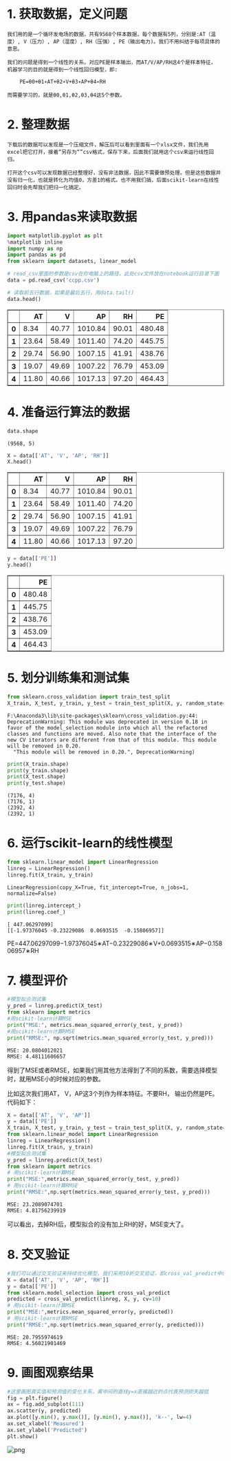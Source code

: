 
# 1. 获取数据，定义问题

    我们用的是一个循环发电场的数据，共有9568个样本数据，每个数据有5列，分别是:AT（温度）, V（压力）, AP（湿度）, RH（压强）, PE（输出电力)。我们不用纠结于每项具体的意思。

    我们的问题是得到一个线性的关系，对应PE是样本输出，而AT/V/AP/RH这4个是样本特征， 机器学习的目的就是得到一个线性回归模型，即:

        PE=θ0+θ1∗AT+θ2∗V+θ3∗AP+θ4∗RH

    而需要学习的，就是θ0,θ1,θ2,θ3,θ4这5个参数。

# 2. 整理数据

    下载后的数据可以发现是一个压缩文件，解压后可以看到里面有一个xlsx文件，我们先用excel把它打开，接着“另存为“”csv格式，保存下来，后面我们就用这个csv来运行线性回归。

    打开这个csv可以发现数据已经整理好，没有非法数据，因此不需要做预处理。但是这些数据并没有归一化，也就是转化为均值0，方差1的格式。也不用我们搞，后面scikit-learn在线性回归时会先帮我们把归一化搞定。

# 3. 用pandas来读取数据


```python
import matplotlib.pyplot as plt
%matplotlib inline
import numpy as np
import pandas as pd
from sklearn import datasets, linear_model
```


```python
# read_csv里面的参数是csv在你电脑上的路径，此处csv文件放在notebook运行目录下面
data = pd.read_csv('ccpp.csv')
```


```python
# 读取前五行数据，如果是最后五行，用data.tail()
data.head()
```




<div>
<table border="1" class="dataframe">
  <thead>
    <tr style="text-align: right;">
      <th></th>
      <th>AT</th>
      <th>V</th>
      <th>AP</th>
      <th>RH</th>
      <th>PE</th>
    </tr>
  </thead>
  <tbody>
    <tr>
      <th>0</th>
      <td>8.34</td>
      <td>40.77</td>
      <td>1010.84</td>
      <td>90.01</td>
      <td>480.48</td>
    </tr>
    <tr>
      <th>1</th>
      <td>23.64</td>
      <td>58.49</td>
      <td>1011.40</td>
      <td>74.20</td>
      <td>445.75</td>
    </tr>
    <tr>
      <th>2</th>
      <td>29.74</td>
      <td>56.90</td>
      <td>1007.15</td>
      <td>41.91</td>
      <td>438.76</td>
    </tr>
    <tr>
      <th>3</th>
      <td>19.07</td>
      <td>49.69</td>
      <td>1007.22</td>
      <td>76.79</td>
      <td>453.09</td>
    </tr>
    <tr>
      <th>4</th>
      <td>11.80</td>
      <td>40.66</td>
      <td>1017.13</td>
      <td>97.20</td>
      <td>464.43</td>
    </tr>
  </tbody>
</table>
</div>



# 4. 准备运行算法的数据


```python
data.shape
```




    (9568, 5)




```python
X = data[['AT', 'V', 'AP', 'RH']]
X.head()
```




<div>
<table border="1" class="dataframe">
  <thead>
    <tr style="text-align: right;">
      <th></th>
      <th>AT</th>
      <th>V</th>
      <th>AP</th>
      <th>RH</th>
    </tr>
  </thead>
  <tbody>
    <tr>
      <th>0</th>
      <td>8.34</td>
      <td>40.77</td>
      <td>1010.84</td>
      <td>90.01</td>
    </tr>
    <tr>
      <th>1</th>
      <td>23.64</td>
      <td>58.49</td>
      <td>1011.40</td>
      <td>74.20</td>
    </tr>
    <tr>
      <th>2</th>
      <td>29.74</td>
      <td>56.90</td>
      <td>1007.15</td>
      <td>41.91</td>
    </tr>
    <tr>
      <th>3</th>
      <td>19.07</td>
      <td>49.69</td>
      <td>1007.22</td>
      <td>76.79</td>
    </tr>
    <tr>
      <th>4</th>
      <td>11.80</td>
      <td>40.66</td>
      <td>1017.13</td>
      <td>97.20</td>
    </tr>
  </tbody>
</table>
</div>




```python
y = data[['PE']]
y.head()
```




<div>
<table border="1" class="dataframe">
  <thead>
    <tr style="text-align: right;">
      <th></th>
      <th>PE</th>
    </tr>
  </thead>
  <tbody>
    <tr>
      <th>0</th>
      <td>480.48</td>
    </tr>
    <tr>
      <th>1</th>
      <td>445.75</td>
    </tr>
    <tr>
      <th>2</th>
      <td>438.76</td>
    </tr>
    <tr>
      <th>3</th>
      <td>453.09</td>
    </tr>
    <tr>
      <th>4</th>
      <td>464.43</td>
    </tr>
  </tbody>
</table>
</div>



# 5. 划分训练集和测试集


```python
from sklearn.cross_validation import train_test_split
X_train, X_test, y_train, y_test = train_test_split(X, y, random_state=1)
```

    F:\Anaconda3\lib\site-packages\sklearn\cross_validation.py:44: DeprecationWarning: This module was deprecated in version 0.18 in favor of the model_selection module into which all the refactored classes and functions are moved. Also note that the interface of the new CV iterators are different from that of this module. This module will be removed in 0.20.
      "This module will be removed in 0.20.", DeprecationWarning)
    


```python
print(X_train.shape)
print(y_train.shape)
print(X_test.shape)
print(y_test.shape)
```

    (7176, 4)
    (7176, 1)
    (2392, 4)
    (2392, 1)
    

# 6. 运行scikit-learn的线性模型


```python
from sklearn.linear_model import LinearRegression
linreg = LinearRegression()
linreg.fit(X_train, y_train)
```




    LinearRegression(copy_X=True, fit_intercept=True, n_jobs=1, normalize=False)




```python
print(linreg.intercept_)
print(linreg.coef_)
```

    [ 447.06297099]
    [[-1.97376045 -0.23229086  0.0693515  -0.15806957]]
    

PE=447.06297099−1.97376045∗AT−0.23229086∗V+0.0693515∗AP−0.15806957∗RH

# 7. 模型评价


```python
#模型拟合测试集
y_pred = linreg.predict(X_test)
from sklearn import metrics
#用scikit-learn计算MSE
print("MSE:", metrics.mean_squared_error(y_test, y_pred))
#用scikit-learn计算RMSE
print("RMSE:", np.sqrt(metrics.mean_squared_error(y_test, y_pred)))
```

    MSE: 20.0804012021
    RMSE: 4.48111606657
    

得到了MSE或者RMSE，如果我们用其他方法得到了不同的系数，需要选择模型时，就用MSE小的时候对应的参数。

比如这次我们用AT， V，AP这3个列作为样本特征。不要RH， 输出仍然是PE。代码如下：


```python
X = data[['AT', 'V', 'AP']]
y = data[['PE']]
X_train, X_test, y_train, y_test = train_test_split(X, y, random_state=1)
from sklearn.linear_model import LinearRegression
linreg = LinearRegression()
linreg.fit(X_train, y_train)
#模型拟合测试集
y_pred = linreg.predict(X_test)
from sklearn import metrics
# 用scikit-learn计算MSE
print("MSE:",metrics.mean_squared_error(y_test, y_pred))
# 用scikit-learn计算RMSE
print("RMSE:",np.sqrt(metrics.mean_squared_error(y_test, y_pred)))
```

    MSE: 23.2089074701
    RMSE: 4.81756239919
    

可以看出，去掉RH后，模型拟合的没有加上RH的好，MSE变大了。

# 8. 交叉验证


```python
#我们可以通过交叉验证来持续优化模型，我们采用10折交叉验证，即cross_val_predict中的cv参数为10
X = data[['AT', 'V', 'AP', 'RH']]
y = data[['PE']]
from sklearn.model_selection import cross_val_predict
predicted = cross_val_predict(linreg, X, y, cv=10)
# 用scikit-learn计算MSE
print("MSE:",metrics.mean_squared_error(y, predicted))
# 用scikit-learn计算RMSE
print("RMSE:",np.sqrt(metrics.mean_squared_error(y, predicted)))
```

    MSE: 20.7955974619
    RMSE: 4.56021901469
    

# 9. 画图观察结果


```python
#这里画图真实值和预测值的变化关系，离中间的直线y=x直接越近的点代表预测损失越低
fig = plt.figure()
ax = fig.add_subplot(111)
ax.scatter(y, predicted)
ax.plot([y.min(), y.max()], [y.min(), y.max()], 'k--', lw=4)
ax.set_xlabel('Measured')
ax.set_ylabel('Predicted')
plt.show()
```


![png](output_27_0.png)



```python

```
